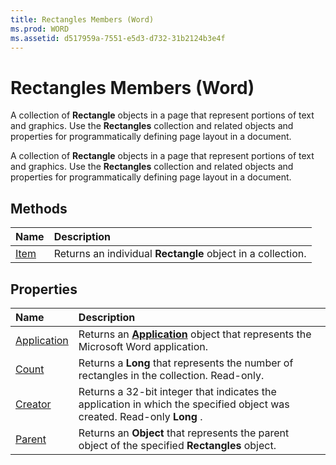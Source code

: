 ```yaml
---
title: Rectangles Members (Word)
ms.prod: WORD
ms.assetid: d517959a-7551-e5d3-d732-31b2124b3e4f
---
```



# Rectangles Members (Word)
A collection of  **Rectangle** objects in a page that represent portions of text and graphics. Use the **Rectangles** collection and related objects and properties for programmatically defining page layout in a document.

A collection of  **Rectangle** objects in a page that represent portions of text and graphics. Use the **Rectangles** collection and related objects and properties for programmatically defining page layout in a document.


## Methods



|**Name**|**Description**|
|:-----|:-----|
|[Item](rectangles-item-method-word.md)|Returns an individual  **Rectangle** object in a collection.|

## Properties



|**Name**|**Description**|
|:-----|:-----|
|[Application](rectangles-application-property-word.md)|Returns an  **[Application](application-object-word.md)** object that represents the Microsoft Word application.|
|[Count](rectangles-count-property-word.md)|Returns a  **Long** that represents the number of rectangles in the collection. Read-only.|
|[Creator](rectangles-creator-property-word.md)|Returns a 32-bit integer that indicates the application in which the specified object was created. Read-only  **Long** .|
|[Parent](rectangles-parent-property-word.md)|Returns an  **Object** that represents the parent object of the specified **Rectangles** object.|

